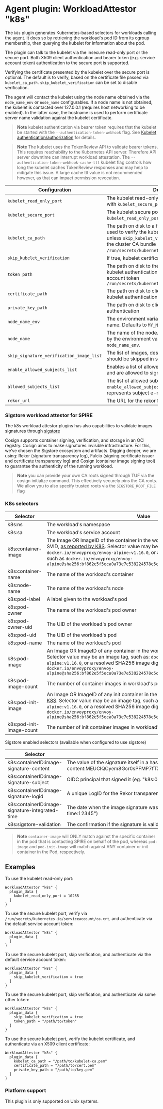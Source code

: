 # Agent plugin: WorkloadAttestor "k8s"

The `k8s` plugin generates Kubernetes-based selectors for workloads calling the agent.
It does so by retrieving the workload's pod ID from its cgroup membership, then querying
the kubelet for information about the pod.

The plugin can talk to the kubelet via the insecure read-only port or the
secure port. Both X509 client authentication and bearer token (e.g. service
account token) authentication to the secure port is supported.

Verifying the certificate presented by the kubelet over the secure port is
optional. The default is to verify, based on the certificate file passed via
`kubelet_ca_path`. `skip_kubelet_verification` can be set to disable
verification.

The agent will contact the kubelet using the node name obtained via the
`node_name_env` or `node_name` configurables. If a node name is not obtained,
the kubelet is contacted over 127.0.0.1 (requires host networking to be
enabled). In the latter case, the hostname is used to perform certificate
server name validation against the kubelet certificate.

> **Note** kubelet authentication via bearer token requires that the kubelet be
> started with the `--authentication-token-webhook` flag. 
> See [Kubelet authentication/authorization](https://kubernetes.io/docs/reference/command-line-tools-reference/kubelet-authentication-authorization/)
> for details.

> **Note** The kubelet uses the TokenReview API to validate bearer tokens. 
> This requires reachability to the Kubernetes API server. Therefore API server downtime can
> interrupt workload attestation. The `--authentication-token-webhook-cache-ttl` kubelet flag
> controls how long the kubelet caches TokenReview responses and may help to
> mitigate this issue. A large cache ttl value is not recommended however, as
> that can impact permission revocation.

| Configuration | Description |
| ------------- | ----------- |
| `kubelet_read_only_port` | The kubelet read-only port. This is mutually exlusive with `kubelet_secure_port`. |
| `kubelet_secure_port` | The kubelet secure port. It defaults to `10250` unless `kubelet_read_only_port` is set. |
| `kubelet_ca_path` | The path on disk to a file containing CA certificates used to verify the kubelet certificate. Required unless `skip_kubelet_verification` is set. Defaults to the cluster CA bundle `/run/secrets/kubernetes.io/serviceaccount/ca.crt`. |
| `skip_kubelet_verification` | If true, kubelet certificate verification is skipped |
| `token_path` | The path on disk to the bearer token used for kubelet authentication. Defaults to the service account token `/run/secrets/kubernetes.io/serviceaccount/token` |
| `certificate_path` | The path on disk to client certificate used for kubelet authentication |
| `private_key_path` | The path on disk to client key used for kubelet authentication |
| `node_name_env` | The environment variable used to obtain the node name. Defaults to `MY_NODE_NAME`. |
| `node_name` | The name of the node. Overrides the value obtained by the environment variable specified by `node_name_env`. |
| `skip_signature_verification_image_list`| The list of images, described as digest hashes, that should be skipped in signature verification. |
| `enable_allowed_subjects_list`| Enables a list of allowed subjects that are trusted and are allowed to sign container images artificats.|
| `allowed_subjects_list`| The list of allowed subjects enabled by `enable_allowed_subjects_list` each entry represents subject e-mail. |
| `rekor_url` | The URL for the rekor STL Server to use with cosign.  |

### Sigstore workload attestor for SPIRE

The k8s workload attestor plugins has also capabilities to validate images signatures through [sigstore](https://www.sigstore.dev/)

Cosign supports container signing, verification, and storage in an OCI registry. Cosign aims to make signatures invisible infrastructure. For this, we’ve chosen the Sigstore ecosystem and artifacts. Digging deeper, we are using: Rekor (signature transparency log), Fulcio (signing certificate issuer and certificate transparency log) and Cosign (container image signing tool) to guarantee the authenticity of the running workload.

> **Note** you can provide your own CA roots signed through TUF via the cosign initialize command.
This effectively securely pins the CA roots. We allow you to also specify trusted roots via the `SIGSTORE_ROOT_FILE` flag

### K8s selectors

| Selector | Value |
| -------- | ----- |
| k8s:ns                   | The workload's namespace |
| k8s:sa                   | The workload's service account |
| k8s:container-image      | The Image OR ImageID of the container in the workload's pod which is requesting an SVID, [as reported by K8S](https://pkg.go.dev/k8s.io/api/core/v1#ContainerStatus). Selector value may be an image tag, such as: `docker.io/envoyproxy/envoy-alpine:v1.16.0`, or a resolved SHA256 image digest, such as `docker.io/envoyproxy/envoy-alpine@sha256:bf862e5f5eca0a73e7e538224578c5cf867ce2be91b5eaed22afc153c00363eb` |
| k8s:container-name       | The name of the workload's container |
| k8s:node-name            | The name of the workload's node |
| k8s:pod-label            | A label given to the workload's pod |
| k8s:pod-owner            | The name of the workload's pod owner |
| k8s:pod-owner-uid        | The UID of the workload's pod owner |
| k8s:pod-uid              | The UID of the workload's pod |
| k8s:pod-name             | The name of the workload's pod |
| k8s:pod-image            | An Image OR ImageID of any container in the workload's pod, [as reported by K8S](https://pkg.go.dev/k8s.io/api/core/v1#ContainerStatus). Selector value may be an image tag, such as: `docker.io/envoyproxy/envoy-alpine:v1.16.0`, or a resolved SHA256 image digest, such as `docker.io/envoyproxy/envoy-alpine@sha256:bf862e5f5eca0a73e7e538224578c5cf867ce2be91b5eaed22afc153c00363eb`|
| k8s:pod-image-count      | The number of container images in workload's pod |
| k8s:pod-init-image       | An Image OR ImageID of any init container in the workload's pod, [as reported by K8S](https://pkg.go.dev/k8s.io/api/core/v1#ContainerStatus). Selector value may be an image tag, such as: `docker.io/envoyproxy/envoy-alpine:v1.16.0`, or a resolved SHA256 image digest, such as `docker.io/envoyproxy/envoy-alpine@sha256:bf862e5f5eca0a73e7e538224578c5cf867ce2be91b5eaed22afc153c00363eb`|
| k8s:pod-init-image-count | The number of init container images in workload's pod |

Sigstore enabled selectors (available when configured to use sigstore)

| Selector | Value |
| -------- | ----- |
| k8s:containerID:image-signature-content | The value of the signature itself in a hash (eg. "k8s:000000:image-signature-content:MEUCIQCyem8Gcr0sPFMP7fTXazCN57NcN5+MjxJw9Oo0x2eM+AIgdgBP96BO1Te/NdbjHbUeb0BUye6deRgVtQEv5No5smA=")|
| k8s:containerID:image-signature-subject | OIDC principal that signed it​ (eg. "k8s:000000:image-signature-subject:spirex@example.com")|
| k8s:containerID:image-signature-logid | A unique LogID for the Rekor transparency log​ (eg. "k8s:000000:image-signature-logid:samplelogID") |
| k8s:containerID:image-signature-integrated-time | The date when the image signature was integrated into the signature transparency log​ (eg. "k8s:000000:image-signature-integrated-time:12345") |
| k8s:sigstore-validation   | The confirmation if the signature is valid, has value of "passed" (eg. "k8s:sigstore-validation:passed") |
> **Note** `container-image` will ONLY match against the specific container in the pod that is contacting SPIRE on behalf of 
> the pod, whereas `pod-image` and `pod-init-image` will match against ANY container or init container in the Pod, 
> respectively.

## Examples

To use the kubelet read-only port:

```
WorkloadAttestor "k8s" {
  plugin_data {
    kubelet_read_only_port = 10255
  }
}
```

To use the secure kubelet port, verify via `/run/secrets/kubernetes.io/serviceaccount/ca.crt`, and authenticate via the default service account token:

```
WorkloadAttestor "k8s" {
  plugin_data {
  }
}
```

To use the secure kubelet port, skip verification, and authenticate via the default service account token:

```
WorkloadAttestor "k8s" {
  plugin_data {
    skip_kubelet_verification = true
  }
}
```

To use the secure kubelet port, skip verification, and authenticate via some other token:

```
WorkloadAttestor "k8s" {
  plugin_data {
    skip_kubelet_verification = true
    token_path = "/path/to/token"
  }
}
```

To use the secure kubelet port, verify the kubelet certificate, and authenticate via an X509 client certificate:

```
WorkloadAttestor "k8s" {
  plugin_data {
    kubelet_ca_path = "/path/to/kubelet-ca.pem"
    certificate_path = "/path/to/cert.pem"
    private_key_path = "/path/to/key.pem"
  }
}
```

### Platform support

This plugin is only supported on Unix systems.
